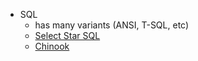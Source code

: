 - SQL
	- has many variants (ANSI, T-SQL, etc)
	- [Select Star SQL](https://selectstarsql.com/)
	- [Chinook](https://github.com/nss-evening-cohort-7/bangazon-inc/blob/master/orientation/exercises/19_SQL_CHINOOK.md)
